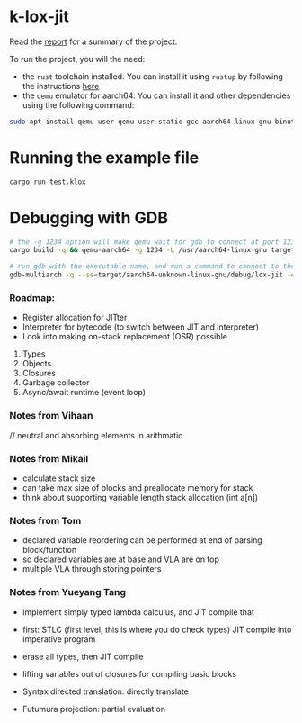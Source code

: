 # k-lox-jit
Read the [report](Computer%20Architecture%20Honors%20Contract%20in%20Just-In-Time%20Compilers.pdf) for a summary of the project.

To run the project, you will the need:
- the `rust` toolchain installed. You can install it using `rustup` by following the instructions [here](https://www.rust-lang.org/tools/install)
- the `qemu` emulator for aarch64. You can install it and other dependencies using the following command:
```bash
sudo apt install qemu-user qemu-user-static gcc-aarch64-linux-gnu binutils-aarch64-linux-gnu binutils-aarch64-linux-gnu-dbg build-essential gdb-multiarch
```

# Running the example file
```bash
cargo run test.klox
```

# Debugging with GDB
```bash
# the -g 1234 option will make qemu wait for gdb to connect at port 1234 before executing
cargo build -q && qemu-aarch64 -g 1234 -L /usr/aarch64-linux-gnu target/aarch64-unknown-linux-gnu/debug/k-lox-jit test.klox

# run gdb with the executable name, and run a command to connect to the qemu instance using -ex
gdb-multiarch -q --se=target/aarch64-unknown-linux-gnu/debug/lox-jit -ex 'set architecture aarch64' -ex 'target remote localhost:1234'
```

### Roadmap:
- Register allocation for JITter
- Interpreter for bytecode (to switch between JIT and interpreter)
- Look into making on-stack replacement (OSR) possible
1. Types
2. Objects
3. Closures
4. Garbage collector
5. Async/await runtime (event loop)

### Notes from Vihaan
// neutral and absorbing elements in arithmatic

### Notes from Mikail
- calculate stack size
- can take max size of blocks and preallocate memory for stack
- think about supporting variable length stack allocation (int a[n])

### Notes from Tom
- declared variable reordering can be performed at end of parsing block/function
- so declared variables are at base and VLA are on top
- multiple VLA through storing pointers 

### Notes from Yueyang Tang
- implement simply typed lambda calculus, and JIT compile that
- first: STLC (first level, this is where you do check types) JIT compile into imperative program 
- erase all types, then JIT compile
- lifting variables out of closures for compiling basic blocks

- Syntax directed translation: directly translate 
- Futumura projection: partial evaluation